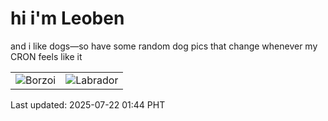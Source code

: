 # hi i'm Leoben

and i like dogs—so have some random dog pics that change whenever my CRON feels like it

|  |  |
|--------|----------|
| ![Borzoi](https://random-dog-vercel.vercel.app/api/random-borzoi?v=1753119851) | ![Labrador](https://random-dog-vercel.vercel.app/api/random-labrador?v=1753119851) |

Last updated: 2025-07-22 01:44 PHT
